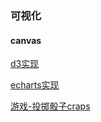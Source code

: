 ### 可视化

#### canvas

[d3实现](https://zhaocchen.github.io/dash/d3)

[echarts实现](https://zhaocchen.github.io/dash/echarts)

[游戏-投掷骰子craps](https://zhaocchen.github.io/dash/game/craps/craps.html)

